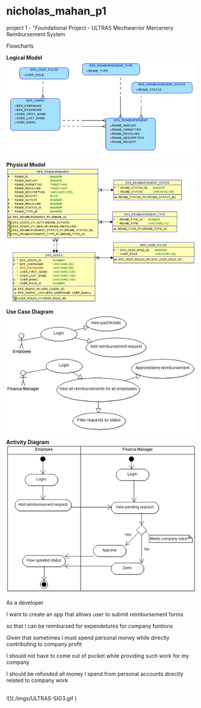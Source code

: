 # nicholas_mahan_p1
project 1 - "Foundational Project - ULTRAS Mechwarrior Mercenery Reimbursement System

Flowcharts

**Logical Model**
<br>
![](./imgs/logical.jpg)
<br>

**Physical Model**
<br>
![](./imgs/physical.jpg)
<br>

**Use Case Diagram**
<br>
![](./imgs/use-case.jpg)
<br>

**Activity Diagram**
<br>
![](./imgs/activity.jpg)
<br>


 As a developer 
 
 I want to create an app that allows user to submit reimbursement forms
 
 so that I can be reimbursed for expendetures for company funtions
 
 Given that sometimes I must spend personal money while directly contributing to company profit
 
 I should not have to come out of pocket while providing such work for my company
 
 I should be refunded all money I spend from personal accounts directly related to company work

<br>
![](./imgs/ULTRAS-SIG3.gif )
<br>
